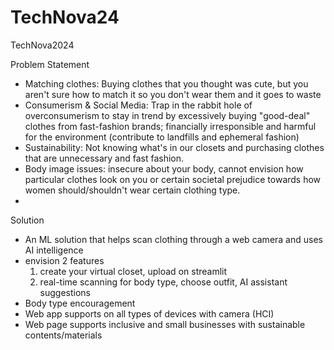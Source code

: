 # TechNova24

TechNova2024

Problem Statement

- Matching clothes: Buying clothes that you thought was cute, but you aren't sure how to match it so you don't wear them and it goes to waste
- Consumerism & Social Media: Trap in the rabbit hole of overconsumerism to stay in trend by excessively buying "good-deal" clothes from fast-fashion brands; financially irresponsible and harmful for the environment (contribute to landfills and ephemeral fashion)
- Sustainability: Not knowing what's in our closets and purchasing clothes that are unnecessary and fast fashion.  
- Body image issues: insecure about your body, cannot envision how particular clothes look on you or certain societal prejudice towards how women should/shouldn't wear certain clothing type. 
-

Solution
- An ML solution that helps scan clothing through a web camera and uses AI intelligence
- envision 2 features
  1. create your virtual closet, upload on streamlit 
  2. real-time scanning for body type, choose outfit, AI assistant suggestions
- Body type encouragement
- Web app supports on all types of devices with camera (HCI)
- Web page supports inclusive and small businesses with sustainable contents/materials
